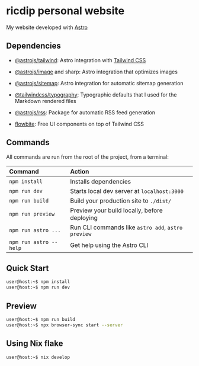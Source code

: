 # ricdip personal website
My website developed with [Astro](https://astro.build/)

## Dependencies
- [@astrojs/tailwind](https://docs.astro.build/en/guides/integrations-guide/tailwind/): Astro integration with [Tailwind CSS](https://tailwindcss.com/)

- [@astrojs/image](https://docs.astro.build/en/guides/integrations-guide/image/) and sharp: Astro integration that optimizes images

- [@astrojs/sitemap](https://docs.astro.build/en/guides/integrations-guide/sitemap/): Astro integration for automatic sitemap generation

- [@tailwindcss/typography](https://tailwindcss.com/docs/typography-plugin): Typographic defaults that I used for the Markdown rendered files

- [@astrojs/rss](https://docs.astro.build/en/guides/rss/): Package for automatic RSS feed generation

- [flowbite](https://flowbite.com/): Free UI components on top of Tailwind CSS 

## Commands
All commands are run from the root of the project, from a terminal:

| Command                | Action                                             |
| :--------------------- | :------------------------------------------------- |
| `npm install`          | Installs dependencies                              |
| `npm run dev`          | Starts local dev server at `localhost:3000`        |
| `npm run build`        | Build your production site to `./dist/`            |
| `npm run preview`      | Preview your build locally, before deploying       |
| `npm run astro ...`    | Run CLI commands like `astro add`, `astro preview` |
| `npm run astro --help` | Get help using the Astro CLI                       |

## Quick Start
```bash
user@host:~$ npm install
user@host:~$ npm run dev
```

## Preview
```bash
user@host:~$ npm run build
user@host:~$ npx browser-sync start --server
```

## Using Nix flake
```bash
user@host:~$ nix develop
```
